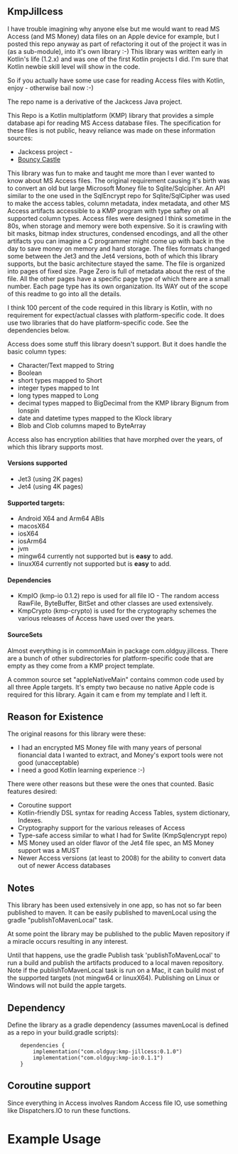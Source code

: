 ## KmpJillcess

I have trouble imagining why anyone else but me would want to read MS Access (and MS Money) data files on an Apple device for example, but I posted this repo anyway as part of refactoring it out of the project it was in (as a sub-module), into it's own library :-)  This library was written early in Kotlin's life (1.2.x) and was one of the first Kotlin projects I did. I'm sure that Kotlin newbie skill level will show in the code.

So if you actually have some use case for reading Access files with Kotlin, enjoy - otherwise bail now :-)

The repo name is a derivative of the Jackcess Java project.

This Repo is a Kotlin multiplatform (KMP) library that provides a simple database api for reading MS Access database files. The specification for these files is not public, heavy reliance was made on these information sources:

- Jackcess project - 
- [Bouncy Castle](https://www.bouncycastle.org/)

This library was fun to make and taught me more than I ever wanted to know about MS Access files.  The original requirement causing it's birth was to convert an old but large Microsoft Money file to Sqlite/Sqlcipher.  An API similar to the one used in the SqlEncrypt repo for Sqlite/SqlCipher was used to make the access tables, column metadata, index metadata, and other MS Access artifacts accessible to a KMP program with type saftey on all supported column types. Access files were designed I think sometime in the 80s, when storage and memory were both expensive. So it is crawling with bit masks, bitmap index structures, condensed encodings, and all the other artifacts you can imagine a C programmer might come up with back in the day to save money on memory and hard storage. The files formats changed some between the Jet3 and the Jet4 versions, both of which this library supports, but the basic architecture stayed the same.  The file is organized into pages of fixed size. Page Zero is full of metadata about the rest of the file. All the other pages have a specific page type of which there are a small number.  Each page type has its own organization.  Its WAY out of the scope of this readme to go into all the details.

I think 100 percent of the code required in this library is Kotlin, with no requirement for expect/actual classes with platform-specific code. It does use two libraries that do have platform-specific code. See the dependencies below.

Access does some stuff this library doesn't support. But it does handle the basic column types:

- Character/Text mapped to String
- Boolean
- short types mapped to Short
- integer types mapped to Int
- long types mapped to Long
- decimal types mapped to BigDecimal from the KMP library Bignum from Ionspin
- date and datetime types mapped to the Klock library
- Blob and Clob columns maped to ByteArray

Access also has encryption abilities that have morphed over the years, of which this library supports most.

#### Versions supported

- Jet3 (using 2K pages)
- Jet4 (using 4K pages)

#### Supported targets:

- Android X64 and Arm64 ABIs
- macosX64
- iosX64
- iosArm64
- jvm
- mingw64 currently not supported but is **easy** to add.
- linuxX64 currently not supported but is **easy** to add.

#### Dependencies

- KmpIO (kmp-io 0.1.2) repo is used for all file IO - The random access RawFile, ByteBuffer, BitSet and other classes are used extensively.
- KmpCrypto (kmp-crypto) is used for the cryptography schemes the various releases of Access have used over the years.

#### SourceSets

Almost everything is in commonMain in package com.oldguy.jillcess. There are a bunch of other subdirectories for platform-specific code that are empty as they come from a KMP project template. 

A common source set "appleNativeMain" contains common code used by all three Apple targets. It's empty two because no native Apple code is required for this library. Again it cam e from my template and I left it.

## Reason for Existence

The original reasons for this library were these:

- I had an encrypted MS Money file with many years of personal fionancial data I wanted to extract, and Money's export tools were not good (unacceptable)
- I need a good Kotlin learning experience :-)

There were other reasons but these were the ones that counted. Basic features desired:

- Coroutine support
- Kotlin-friendly DSL syntax for reading Access Tables, system dictionary, Indexes.
- Cryptography support for the various releases of Access
- Type-safe access similar to what I had for Swlite (KmpSqlencrypt repo)
- MS Money used an older flavor of the Jet4 file spec, an MS Money support was a MUST
- Newer Access versions (at least to 2008) for the ability to convert data out of newer Access databases

## Notes

This library has been used extensively in one app, so has not so far been published to maven. It can be easily published to mavenLocal using the gradle "publishToMavenLocal" task.

At some point the library may be published to the public Maven repository if a miracle occurs resulting in any interest.

Until that happens, use the gradle Publish task 'publishToMavenLocal' to run a build and publish the artifacts produced to a local maven repository. Note if the publishToMavenLocal task is run on a Mac, it can build most of the supported targets (not mingw64 or linuxX64). Publishing on Linux or Windows will not build the apple targets. 

## Dependency

Define the library as a gradle dependency (assumes mavenLocal is defined as a repo in your build.gradle scripts):

```
    dependencies {
        implementation("com.oldguy:kmp-jillcess:0.1.0")
        implementation("com.oldguy:kmp-io:0.1.1")
    }  
```

## Coroutine support

Since everything in Access involves Random Access file IO, use something like Dispatchers.IO to run these functions. 

# Example Usage

